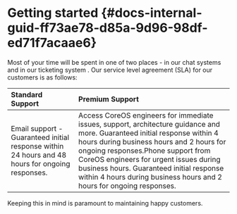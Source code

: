 # Getting started {#docs-internal-guid-ff73ae78-d85a-9d96-98df-ed71f7acaae6}

Most of your time will be spent in one of two places - in our chat systems and in our ticketing system . Our service level agreement \(SLA\) for our customers is as follows:

| Standard Support | Premium Support |
| :--- | :--- |
| Email support -Guaranteed initial response within 24 hours and 48 hours for ongoing responses. | Access CoreOS engineers for immediate issues, support, architecture guidance and more. Guaranteed initial response within 4 hours during business hours and 2 hours for ongoing responses.Phone support from CoreOS engineers for urgent issues during business hours. Guaranteed initial response within 4 hours during business hours and 2 hours for ongoing responses. |

Keeping this in mind is paramount to maintaining happy customers.

